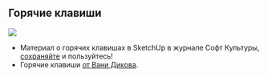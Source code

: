## Горячие клавиши

![](/img/RVS_18/1669980576_new-shorcuts-cover.jpeg#rounded)

- Материал о горячих клавишах в SketchUp в журнале Софт Культуры, [сохраняйте](https://softculture.cc/blog/entries/articles/goryachie-klavishi-sketchup) и пользуйтесь!
- Горячие клавиши [от Вани Дикова](https://app.box.com/s/w4xs08lbgvovu2iol2jbuuebqbsravtb).
